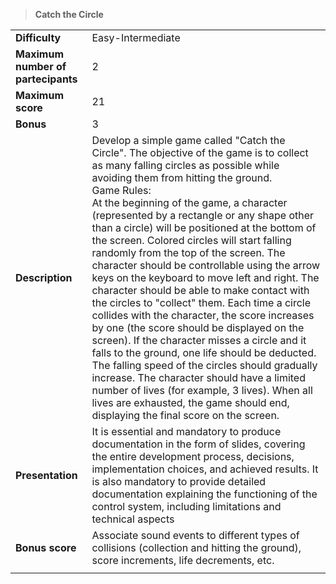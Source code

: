 > **Catch the Circle**  

|||
| :--------- | :--------- |
| **Difficulty** | Easy-Intermediate |
| **Maximum number of partecipants**| 2 |
| **Maximum score**| 21 |
| **Bonus** | 3 |
| **Description** | Develop a simple game called "Catch the Circle". The objective of the game is to collect as many falling circles as possible while avoiding them from hitting the ground.<br>Game Rules:<br>At the beginning of the game, a character (represented by a rectangle or any shape other than a circle) will be positioned at the bottom of the screen. Colored circles will start falling randomly from the top of the screen. The character should be controllable using the arrow keys on the keyboard to move left and right. The character should be able to make contact with the circles to "collect" them. Each time a circle collides with the character, the score increases by one (the score should be displayed on the screen). If the character misses a circle and it falls to the ground, one life should be deducted. The falling speed of the circles should gradually increase. The character should have a limited number of lives (for example, 3 lives). When all lives are exhausted, the game should end, displaying the final score on the screen.|
| **Presentation** | It is essential and mandatory to produce documentation in the form of slides, covering the entire development process, decisions, implementation choices, and achieved results. It is also mandatory to provide detailed documentation explaining the functioning of the control system, including limitations and technical aspects |
| **Bonus score** | Associate sound events to different types of collisions (collection and hitting the ground), score increments, life decrements, etc.|
|||
